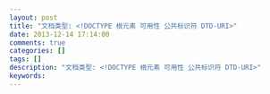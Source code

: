 ```yaml
---
layout: post
title: "文档类型: <!DOCTYPE 根元素 可用性 公共标识符 DTD-URI>"
date: 2013-12-14 17:14:00 
comments: true
categories: []
tags: []
description: "文档类型: <!DOCTYPE 根元素 可用性 公共标识符 DTD-URI>"
keywords: 
---
```





